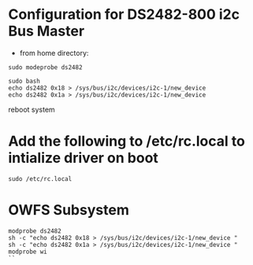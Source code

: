 # Configuration for DS2482-800 i2c Bus Master

* from home directory:
```
sudo modeprobe ds2482
```

```
sudo bash
echo ds2482 0x18 > /sys/bus/i2c/devices/i2c-1/new_device
echo ds2482 0x1a > /sys/bus/i2c/devices/i2c-1/new_device
```

reboot system

# Add the following to /etc/rc.local to intialize driver on boot
```
sudo /etc/rc.local
```
# OWFS Subsystem
```
modprobe ds2482
sh -c "echo ds2482 0x18 > /sys/bus/i2c/devices/i2c-1/new_device "
sh -c "echo ds2482 0x1a > /sys/bus/i2c/devices/i2c-1/new_device "
modprobe wi
``


